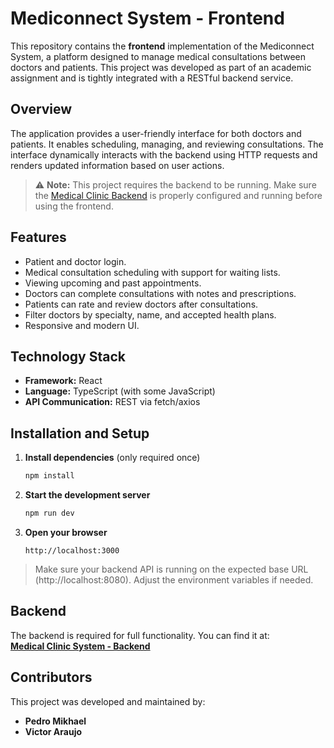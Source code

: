 # Mediconnect System - Frontend

This repository contains the **frontend** implementation of the Mediconnect System, a platform designed to manage medical consultations between doctors and patients. This project was developed as part of an academic assignment and is tightly integrated with a RESTful backend service.

## Overview

The application provides a user-friendly interface for both doctors and patients. It enables scheduling, managing, and reviewing consultations. The interface dynamically interacts with the backend using HTTP requests and renders updated information based on user actions.

> ⚠️ **Note:** This project requires the backend to be running. Make sure the [Medical Clinic Backend](https://github.com/PedroMikhael/medical-clinic-spring-api) is properly configured and running before using the frontend.

## Features

- Patient and doctor login.
- Medical consultation scheduling with support for waiting lists.
- Viewing upcoming and past appointments.
- Doctors can complete consultations with notes and prescriptions.
- Patients can rate and review doctors after consultations.
- Filter doctors by specialty, name, and accepted health plans.
- Responsive and modern UI.

## Technology Stack

- **Framework:** React
- **Language:** TypeScript (with some JavaScript)
- **API Communication:** REST via fetch/axios

## Installation and Setup

1. **Install dependencies** (only required once)
   ```bash
   npm install
   ```

2. **Start the development server**
   ```bash
   npm run dev
   ```

3. **Open your browser**
   ```text
   http://localhost:3000
   ```

> Make sure your backend API is running on the expected base URL (http://localhost:8080). Adjust the environment variables if needed.

## Backend

The backend is required for full functionality. You can find it at:  
**[Medical Clinic System - Backend](https://github.com/PedroMikhael/medical-clinic-spring-api)**

## Contributors

This project was developed and maintained by:

- **Pedro Mikhael**  
- **Victor Araujo**
